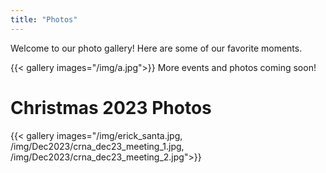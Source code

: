 ```yaml
---
title: "Photos"
---
```


Welcome to our photo gallery! Here are some of our favorite moments.

{{< gallery images="/img/a.jpg">}}
More events and photos coming soon!
# Christmas 2023 Photos
{{< gallery images="/img/erick_santa.jpg, /img/Dec2023/crna_dec23_meeting_1.jpg, /img/Dec2023/crna_dec23_meeting_2.jpg">}}

